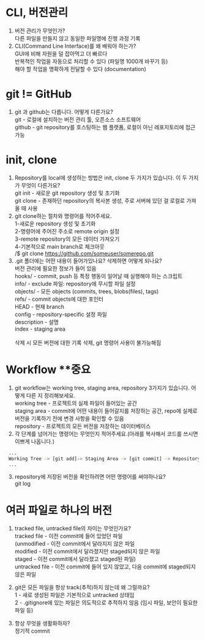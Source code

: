 # CLI, 버전관리

1. 버전 관리가 무엇인가?<br>
 다른 파일을 만들지 않고 동일한 파일명에 진행 과정 기록
2. CLI(Command Line Interface)를 왜 배워야 하는가?<br>
 GUI에 비해 자원을 덜 잡아먹고 더 빠르다<br>
 반복적인 작업을 자동으로 처리할 수 있다 (파일명 1000개 바꾸기 등)<br>
 해야 할 작업을 명확하게 전달할 수 있다 (documentation)

# git != GitHub
1. git 과 github는 다릅니다. 어떻게 다른가요?<br>
git - 로컬에 설치하는 버전 관리 툴, 오픈소스 소프트웨어<br>
github - git repository를 호스팅하는 웹 플랫폼, 로컬이 아닌 레포지토리에 접근 가능

# init, clone
1. Repository를 local에 생성하는 방법은 init, clone 두 가지가 있습니다. 이 두 가지가 무엇이 다른가요?<br>
git init - 새로운 git repository 생성 및 초기화<br>
git clone - 존재하던 repository의 복사본 생성, 주로 서버에 있던 걸 로컬로 가져올 때 사용
2. git clone하는 절차와 명령어를 적어주세요.<br>
1-새로운 repository 생성 및 초기화<br>
2-명령어에 주어진 주소로 remote origin 설정<br>
3-remote repository의 모든 데이터 가져오기<br>
4-기본적으로 main branch로 체크아웃<br>
/$ git clone https://github.com/someuser/somerepo.git
3. .git 폴더에는 어떤 내용이 들어가있나요? 삭제하면 어떻게 되나요?<br>
버전 관리에 필요한 정보가 들어 있음<br>
hooks/ - commit, push 등 특정 행동이 일어날 때 실행해야 하는 스크립트<br>
info/ - exclude 파일: repository에 무시할 파일 설정<br>
objects/ - 모든 objects (commits, trees, blobs(files), tags)<br>
refs/ - commit objects에 대한 포인터<br>
HEAD - 현재 branch<br>
config - repository-specific 설정 파일<br>
description - 설명<br>
index - staging area<br><br>
삭제 시 모든 버전에 대한 기록 삭제, git 명령어 사용이 불가능해짐

# Workflow **중요
1. git workflow는 working tree, staging area, repository 3가지가 있습니다. 어떻게 다른 지 정리해보세요.<br>
working tree - 프로젝트의 실제 파일이 들어있는 공간<br>
staging area - commit에 어떤 내용이 들어갈지를 저장하는 공간, repo에 실제로 버전을 기록하기 전에 변경 사항을 확인할 수 있음<br>
repository - 프로젝트의 모든 버전을 저장하는 데이터베이스
2. 각 단계를 넘어가는 명령어는 무엇인지 적어주세요.(아래를 복사해서 코드를 쓰시면 이쁘게 나옵니다.)
```bash
 ...
 Working Tree -> [git add]-> Staging Area -> [git commit] -> Repository
 ...
```
3. repository에 저장된 버전을 확인하려면 어떤 명령어를 써야하나요?<br>
git log

# 여러 파일로 하나의 버전
1. tracked file, untracked file의 차이는 무엇인가요?<br>
tracked file - 이전 commit에 들어 있었던 파일<br>
(unmodified - 이전 commit에서 달라지지 않은 파일<br>
modified - 이전 commit에서 달라졌지만 staged되지 않은 파일<br>
staged - 이전 commit에서 달라졌고 staged된 파일)<br>
untracked file - 이전 commit에 들어 있지 않았고, 다음 commit에 staged되지 않은 파일

2. git은 모든 파일을 항상 track(추적)하지 않는데 왜 그럴까요?<br>
1 - 새로 생성된 파일은 기본적으로 untracked 상태임<br>
2 - .gitignore에 있는 파일은 의도적으로 추적하지 않음 (임시 파일, 보안이 필요한 파일 등)<br>

3. 항상 무엇을 생활화하자?<br>
정기적 commit